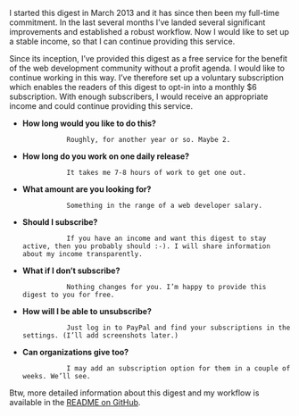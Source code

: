 I started this digest in March 2013 and it has since then been my full-time commitment. In the last several months I’ve landed several significant improvements and established a robust workflow. Now I would like to set up a stable income, so that I can continue providing this service.

Since its inception, I’ve provided this digest as a free service for the benefit of the web development community without a profit agenda. I would like to continue working in this way. I’ve therefore set up a voluntary subscription which enables the readers of this digest to opt-in into a monthly $6 subscription. With enough subscribers, I would receive an appropriate income and could continue providing this service.

*   **How long would you like to do this?**

                   Roughly, for another year or so. Maybe 2.
*   **How long do you work on one daily release?**

                   It takes me 7-8 hours of work to get one out.
*   **What amount are you looking for?**

                   Something in the range of a web developer salary.
*   **Should I subscribe?**

                   If you have an income and want this digest to stay active, then you probably should :-). I will share information about my income transparently.
*   **What if I don’t subscribe?**

                   Nothing changes for you. I’m happy to provide this digest to you for free.
*   **How will I be able to unsubscribe?**

                   Just log in to PayPal and find your subscriptions in the settings. (I’ll add screenshots later.)
*   **Can organizations give too?**

                   I may add an subscription option for them in a couple of weeks. We’ll see.

Btw, more detailed information about this digest and my workflow is available in the [README on GitHub](https://github.com/simevidas/webplatformdaily-site/blob/master/README.md).